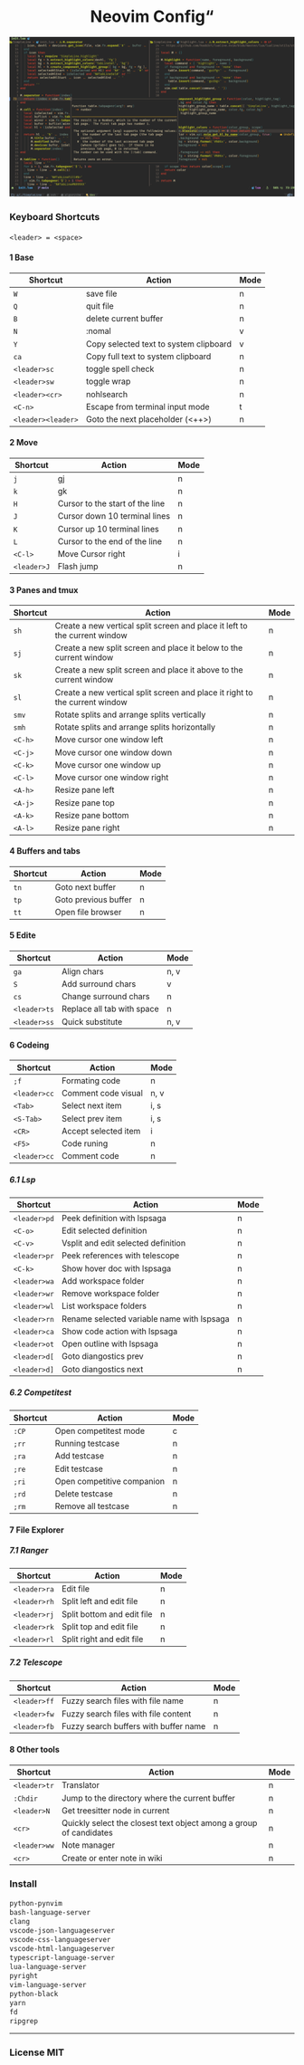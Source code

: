 <h1 align="center">
  Neovim Config“
</h1>


![demo](./demo.png)

### Keyboard Shortcuts

`<leader> = <space>`

#### 1 Base
| Shortcut           | Action                                 | Mode |
|--------------------|----------------------------------------|------|
| `W`                | save file                              | n    |
| `Q`                | quit file                              | n    |
| `B`                | delete current buffer                  | n    |
| `N`                | :nomal                                 | v    |
| `Y`                | Copy selected text to system clipboard | v    |
| `ca`               | Copy full text to system clipboard     | n    |
| `<leader>sc`       | toggle spell check                     | n    |
| `<leader>sw`       | toggle wrap                            | n    |
| `<leader><cr>`     | nohlsearch                             | n    |
| `<C-n>`            | Escape from terminal input mode        | t    |
| `<leader><leader>` | Goto the next placeholder (<++>)       | n    |

#### 2 Move
| Shortcut    | Action                          | Mode |
|-------------|---------------------------------|------|
| `j`         | gj                              | n    |
| `k`         | gk                              | n    |
| `H`         | Cursor to the start of the line | n    |
| `J`         | Cursor down 10 terminal lines   | n    |
| `K`         | Cursor up 10 terminal lines     | n    |
| `L`         | Cursor to the end of the line   | n    |
| `<C-l>`     | Move Cursor right               | i    |
| `<leader>J` | Flash jump                      | n    |

#### 3 Panes and tmux
| Shortcut | Action                                                                      | Mode |
|----------|-----------------------------------------------------------------------------|------|
| `sh`     | Create a new vertical split screen and place it left to the current window  | n    |
| `sj`     | Create a new split screen and place it below to the current window          | n    |
| `sk`     | Create a new split screen and place it above to the current window          | n    |
| `sl`     | Create a new vertical split screen and place it right to the current window | n    |
| `smv`    | Rotate splits and arrange splits vertically                                 | n    |
| `smh`    | Rotate splits and arrange splits horizontally                               | n    |
| `<C-h>`  | Move cursor one window left                                                 | n    |
| `<C-j>`  | Move cursor one window down                                                 | n    |
| `<C-k>`  | Move cursor one window up                                                   | n    |
| `<C-l>`  | Move cursor one window right                                                | n    |
| `<A-h>`  | Resize pane left                                                            | n    |
| `<A-j>`  | Resize pane top                                                             | n    |
| `<A-k>`  | Resize pane bottom                                                          | n    |
| `<A-l>`  | Resize pane right                                                           | n    |

#### 4 Buffers and tabs
| Shortcut | Action               | Mode |
|----------|----------------------|------|
| `tn`     | Goto next buffer     | n    |
| `tp`     | Goto previous buffer | n    |
| `tt`     | Open file browser    | n    |

#### 5 Edite
| Shortcut     | Action                     | Mode |
|--------------|----------------------------|------|
| `ga`         | Align chars                | n, v |
| `S`          | Add surround chars         | v    |
| `cs`         | Change surround chars      | n    |
| `<leader>ts` | Replace all tab with space | n    |
| `<leader>ss` | Quick substitute           | n, v |

#### 6 Codeing
| Shortcut     | Action               | Mode |
|--------------|----------------------|------|
| `;f`         | Formating code       | n    |
| `<leader>cc` | Comment code visual  | n, v |
| `<Tab>`      | Select next item     | i, s |
| `<S-Tab>`    | Select prev item     | i, s |
| `<CR>`       | Accept selected item | i    |
| `<F5>`       | Code runing          | n    |
| `<leader>cc` | Comment code         | n    |

##### 6.1 Lsp
| Shortcut     | Action                                     | Mode |
|--------------|--------------------------------------------|------|
| `<leader>pd` | Peek definition with lspsaga               | n    |
| `<C-o>`      | Edit selected definition                   | n    |
| `<C-v>`      | Vsplit and edit selected definition        | n    |
| `<leader>pr` | Peek references with telescope             | n    |
| `<C-k>`      | Show hover doc with lspsaga                | n    |
| `<leader>wa` | Add workspace folder                       | n    |
| `<leader>wr` | Remove workspace folder                    | n    |
| `<leader>wl` | List workspace folders                     | n    |
| `<leader>rn` | Rename selected variable name with lspsaga | n    |
| `<leader>ca` | Show code action with lspsaga              | n    |
| `<leader>ot` | Open outline with lspsaga                  | n    |
| `<leader>d[` | Goto diangostics prev                      | n    |
| `<leader>d]` | Goto diangostics next                      | n    |

##### 6.2 Competitest
| Shortcut | Action                     | Mode |
|----------|----------------------------|------|
| `:CP`    | Open competitest mode      | c    |
| `;rr`    | Running testcase           | n    |
| `;ra`    | Add testcase               | n    |
| `;re`    | Edit testcase              | n    |
| `;ri`    | Open competitive companion | n    |
| `;rd`    | Delete testcase            | n    |
| `;rm`    | Remove all testcase        | n    |

#### 7 File Explorer
##### 7.1 Ranger
| Shortcut     | Action                     | Mode |
|--------------|----------------------------|------|
| `<leader>ra` | Edit file                  | n    |
| `<leader>rh` | Split left and edit file   | n    |
| `<leader>rj` | Split bottom and edit file | n    |
| `<leader>rk` | Split top and edit file    | n    |
| `<leader>rl` | Split right and edit file  | n    |

##### 7.2 Telescope
| Shortcut     | Action                                | Mode |
|--------------|---------------------------------------|------|
| `<leader>ff` | Fuzzy search files with file name     | n    |
| `<leader>fw` | Fuzzy search files with file content  | n    |
| `<leader>fb` | Fuzzy search buffers with buffer name | n    |

#### 8 Other tools
| Shortcut     | Action                                                             | Mode |
|--------------|--------------------------------------------------------------------|------|
| `<leader>tr` | Translator                                                         | n    |
| `:Chdir`     | Jump to the directory where the current buffer                     | n    |
| `<leader>N`  | Get treesitter node in current                                     | n    |
| `<cr>`       | Quickly select the closest text object among a group of candidates | n    |
| `<leader>ww` | Note manager                                                       | n    |
| `<cr>`       | Create or enter note in wiki                                       | n    |


### Install
```shell
python-pynvim
bash-language-server
clang
vscode-json-languageserver
vscode-css-languageserver
vscode-html-languageserver
typescript-language-server
lua-language-server
pyright
vim-language-server
python-black
yarn
fd
ripgrep
```


---

### License MIT
